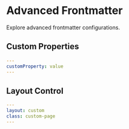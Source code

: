 # Advanced Frontmatter

Explore advanced frontmatter configurations.

## Custom Properties

```yaml
---
customProperty: value
---
```

## Layout Control

```yaml
---
layout: custom
class: custom-page
---
```